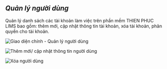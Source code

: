 ## *Quản lý người dùng*

Quản lý danh sách các tài khoản làm việc trên phần mềm THIEN PHUC LIMS bao gồm: thêm mới, cập nhật thông tin tài khoản, xóa tài khoản, phân quyền cho tài khoản.

![](/images/he_thong/nguoi_dung/index.png "Giao diện chính - Quản lý người dùng")

![](/images/he_thong/nguoi_dung/create.png "Thêm mới/ cập nhật thông tin người dùng")

![](/images/he_thong/nguoi_dung/delete.png "Xóa người dùng")
